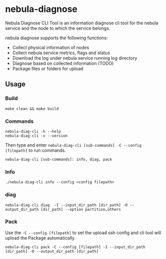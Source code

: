 # nebula-diagnose

Nebula Diagnose CLI Tool is an information diagnose cli tool for the nebula service and the node to which the service belongs.

nebula diagnose supports the following functions:

- Collect physical information of nodes 
- Collect nebula service metrics, flags and status
- Download the log under nebula service running log directory
- Diagnose based on collected information (TODO)
- Package files or folders for upload 

## Usage

### Build

```shell
make clean && make build
```

### Commands

```shell
nebula-diag-cli -h --help
nebula-diag-cli -v --version
```

Then type and enter `nebula-diag-cli [sub-commands] -C --config [filepath]` to run commands.

```shell
nebula-diag-cli [sub-commands]: info, diag, pack
```

### Info

```shell
./nebula-diag-cli info --config <config filepath>
```

### diag

```shell
nebula-diag-cli diag  -I --input_dir_path [dir_path] -O --output_dir_path [dir_path] --option partition,others
```

### Pack

Use the `-C --config [filepath]` to set the upload ssh config and cli tool will upload the Package automatically.

```shell
nebula-diag-cli pack -C --config [filepath] -I --input_dir_path [dir_path] -O --output_dir_path [dir_path]
```
